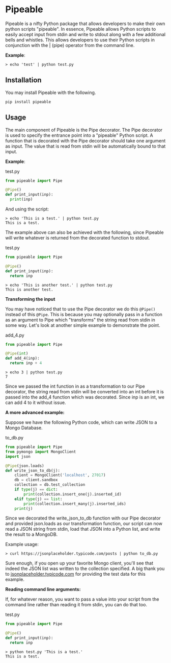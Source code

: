 # Pipeable

Pipeable is a nifty Python package that allows developers to make their own python scripts "pipeable". In essence, Pipeable allows Python scripts to easily accept input from stdin and write to stdout along with a few additional bells and whistles. This allows developers to use their Python scripts in conjunction with the | (pipe) operator from the command line.

__Example__:
```
> echo 'test' | python test.py
```

## Installation

You may install Pipeable with the following.

```
pip install pipeable
```

## Usage

The main component of Pipeable is the Pipe decorator. The Pipe decorator is used to specify the entrance point into a "pipeable" Python script. A function that is decorated with the Pipe decorator should take one argument as input. The value that is read from stdin will be automatically bound to that input.

__Example__:

test.py
```python
from pipeable import Pipe

@Pipe()
def print_input(inp):
  print(inp)
```

And using the script:

```
> echo 'This is a test.' | python test.py
This is a test.
```

The example above can also be achieved with the following, since Pipeable will write whatever is returned from the decorated function to stdout.

test.py
```python
from pipeable import Pipe

@Pipe()
def print_input(inp):
  return inp
```

```
> echo 'This is another test.' | python test.py
This is another test.
```

__Transforming the input__

You may have noticed that to use the Pipe decorator we do this `@Pipe()` instead of this `@Pipe`. This is because you may optionally pass in a function as an argument to Pipe which "transforms" the string read from stdin in some way. Let's look at another simple example to demonstrate the point.

add_4.py
```python
from pipeable import Pipe

@Pipe(int)
def add_4(inp):
  return inp + 4
```

```
> echo 3 | python test.py
7
```

Since we passed the int function in as a transformation to our Pipe decorator, the string read from stdin will be converted into an int before it is passed into the add_4 function which was decorated. Since inp is an int, we can add 4 to it without issue.

__A more advanced example:__

Suppose we have the following Python code, which can write JSON to a Mongo Database.

to_db.py
```python
from pipeable import Pipe
from pymongo import MongoClient
import json

@Pipe(json.loads)
def write_json_to_db(j):
    client = MongoClient('localhost', 27017)
    db = client.sandbox
    collection = db.test_collection
    if type(j) == dict:
        print(collection.insert_one(j).inserted_id)
    elif type(j) == list:
        print(collection.insert_many(j).inserted_ids)
    print(j)
```

Since we decorated the write_json_to_db function with our Pipe decorator and provided json.loads as our transformation function, our script can now read a JSON string from stdin, load that JSON into a Python list, and write the result to a MongoDB.

Example usage:
```
> curl https://jsonplaceholder.typicode.com/posts | python to_db.py
```

Sure enough, if you open up your favorite Mongo client, you'll see that indeed the JSON list was written to the collection specified. A big thank you to [jsonplaceholder.typicode.com](jsonplaceholder.typicode.com) for providing the test data for this example.

__Reading command line arguments:__

If, for whatever reason, you want to pass a value into your script from the command line rather than reading it from stdin, you can do that too.

test.py
```python
from pipeable import Pipe

@Pipe()
def print_input(inp):
  return inp
```

```
> python test.py 'This is a test.'
This is a test.
```
